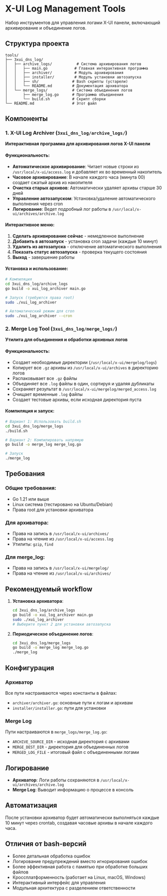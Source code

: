 # X-UI Log Management Tools

Набор инструментов для управления логами X-UI панели, включающий архивирование и объединение логов.

## Структура проекта

```
tools/
├── 3xui_dns_log/
│   ├── archive_logs/           # Система архивирования логов
│   │   ├── main.go            # Главная интерактивная программа
│   │   ├── archiver/          # Модуль архивирования
│   │   ├── installer/         # Модуль установки автозапуска
│   │   ├── sh/               # Bash скрипты (устарели)
│   │   └── README.md         # Документация архиватора
│   └── merge_logs/           # Система объединения логов
│       ├── merge_log.go      # Программа объединения
│       └── build.sh          # Скрипт сборки
└── README.md                 # Этот файл
```

## Компоненты

### 1. X-UI Log Archiver (`3xui_dns_log/archive_logs/`)

**Интерактивная программа для архивирования логов X-UI панели**

#### Функциональность:
- **Автоматическое архивирование**: Читает новые строки из `/usr/local/x-ui/access.log` и добавляет их во временный накопитель
- **Часовое архивирование**: В начале каждого часа (минута 00) создает сжатый архив из накопителя
- **Очистка старых архивов**: Автоматически удаляет архивы старше 30 дней
- **Управление автозапуском**: Установка/удаление автоматического выполнения через cron
- **Логирование**: Ведет подробный лог работы в `/usr/local/x-ui/archives/archive.log`

#### Интерактивное меню:
1. **Сделать архивирование сейчас** - немедленное выполнение
2. **Добавить в автозапуск** - установка cron задачи (каждые 10 минут)
3. **Удалить из автозапуска** - отключение автоматического выполнения
4. **Показать статус автозапуска** - проверка текущего состояния
5. **Выход** - завершение работы

#### Установка и использование:

```bash
# Компиляция
cd 3xui_dns_log/archive_logs
go build -o xui_log_archiver main.go

# Запуск (требуются права root)
sudo ./xui_log_archiver

# Автоматический режим для cron
sudo ./xui_log_archiver --cron
```

### 2. Merge Log Tool (`3xui_dns_log/merge_logs/`)

**Утилита для объединения и обработки архивных логов**

#### Функциональность:
- Создает необходимые директории (`/usr/local/x-ui/mergelog/logs`)
- Копирует все `.gz` архивы из `/usr/local/x-ui/archives` в директорию логов
- Распаковывает все `.gz` файлы
- Объединяет все `.log` файлы в один, сортируя и удаляя дубликаты
- Сохраняет результат в `/usr/local/x-ui/mergelog/merged_access.log`
- Очищает временные `.log` файлы
- Создает тестовые архивы, если исходная директория пуста

#### Компиляция и запуск:

```bash
# Вариант 1: Использовать build.sh
cd 3xui_dns_log/merge_logs
./build.sh

# Вариант 2: Компилировать напрямую
go build -o merge_log merge_log.go

# Запуск
./merge_log
```

## Требования

### Общие требования:
- Go 1.21 или выше
- Linux система (тестировано на Ubuntu/Debian)
- Права root для установки архиватора

### Для архиватора:
- Права на запись в `/usr/local/x-ui/archives/`
- Права на чтение из `/usr/local/x-ui/access.log`
- Утилиты: `gzip`, `find`

### Для merge_log:
- Права на запись в `/usr/local/x-ui/mergelog/`
- Права на чтение из `/usr/local/x-ui/archives/`

## Рекомендуемый workflow

1. **Установка архиватора**:
   ```bash
   cd 3xui_dns_log/archive_logs
   go build -o xui_log_archiver main.go
   sudo ./xui_log_archiver
   # Выберите пункт 2 для установки автозапуска
   ```

2. **Периодическое объединение логов**:
   ```bash
   cd 3xui_dns_log/merge_logs
   go build -o merge_log merge_log.go
   ./merge_log
   ```

## Конфигурация

### Архиватор
Все пути настраиваются через константы в файлах:
- `archiver/archiver.go`: основные пути к логам и архивам
- `installer/installer.go`: пути для установки

### Merge Log
Пути настраиваются в `merge_logs/merge_log.go`:
- `ARCHIVE_SOURCE_DIR` - исходная директория с архивами
- `MERGE_DEST_DIR` - директория для объединенных логов
- `MERGED_LOG_FILE` - итоговый файл с объединенными логами

## Логирование

- **Архиватор**: Логи работы сохраняются в `/usr/local/x-ui/archives/archive.log`
- **Merge Log**: Выводит информацию о процессе в консоль

## Автоматизация

После установки архиватор будет автоматически выполняться каждые 10 минут через crontab, создавая часовые архивы в начале каждого часа.

## Отличия от bash-версий

- Более детальная обработка ошибок
- Логирование предупреждений вместо игнорирования ошибок
- Более эффективная работа с памятью при обработке больших файлов
- Кроссплатформенность (работает на Linux, macOS, Windows)
- Интерактивный интерфейс для управления
- Модульная архитектура с разделением ответственности
